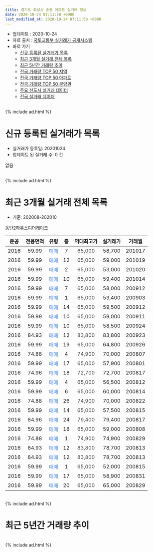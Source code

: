 ```yaml
---
title: 경기도 화성시 송동 아파트 실거래 정보
date: 2020-10-24 07:11:50 +0900
last_modified_at: 2020-10-24 07:11:50 +0900
---
```


* 업데이트 : 2020-10-24
* 자료 출처 : [국토교통부 실거래가 공개시스템](http://rt.molit.go.kr)
* 바로 가기
    * [신규 등록된 실거래가 목록](#신규-등록된-실거래가-목록)
    * [최근 3개월 실거래 전체 목록](#최근-3개월-실거래-전체-목록)
    * [최근 5년간 거래량 추이](#최근-5년간-거래량-추이)
    * [전국 거래량 TOP 50 지역](https://inasie.github.io/apt-trade-info/최근-3개월-전국에서-가장-거래가-많이-발생한-지역)
    * [전국 거래량 TOP 50 아파트](https://inasie.github.io/apt-trade-info/최근-3개월-전국에서-가장-거래가-많이-발생한-아파트)
    * [전국 거래량 TOP 50 분양권](https://inasie.github.io/apt-trade-info/최근-3개월-전국에서-가장-거래가-많이-발생한-분양권)
    * [주요 신도시 실거래 데이터](https://inasie.github.io/apt-trade-info/주요-신도시)
    * [전국 실거래 데이터](https://inasie.github.io/apt-trade-info/전국)
<br>
{% include ad.html %}
<br>

# 신규 등록된 실거래가 목록
* 실거래가 등록일: 20201024
* 업데이트 된 실거래 수: 0 건

없음

<br>
{% include ad.html %}
<br>

# 최근 3개월 실거래 전체 목록
* 기준: 202008-202010


[동탄2하우스디더레이크](https://search.naver.com/search.naver?query=%EA%B2%BD%EA%B8%B0%EB%8F%84+%ED%99%94%EC%84%B1%EC%8B%9C+%EC%86%A1%EB%8F%99+%EB%8F%99%ED%83%842%ED%95%98%EC%9A%B0%EC%8A%A4%EB%94%94%EB%8D%94%EB%A0%88%EC%9D%B4%ED%81%AC)

|준공|전용면적|유형|층|역대최고가|실거래가|거래월|
|:---:|:---:|:---:|:---:|:---:|:---:|:---:|
|2016|59.99|<span style="color:#4285f3">매매</span>|7|<span style="color:#444444">65,000</span>|58,700|201017|
|2016|59.99|<span style="color:#4285f3">매매</span>|12|<span style="color:#444444">65,000</span>|59,000|201019|
|2016|59.99|<span style="color:#4285f3">매매</span>|2|<span style="color:#444444">65,000</span>|53,000|201020|
|2016|59.99|<span style="color:#4285f3">매매</span>|10|<span style="color:#444444">65,000</span>|59,400|201014|
|2016|59.99|<span style="color:#4285f3">매매</span>|7|<span style="color:#444444">65,000</span>|58,000|200912|
|2016|59.99|<span style="color:#4285f3">매매</span>|1|<span style="color:#444444">65,000</span>|53,400|200903|
|2016|59.99|<span style="color:#4285f3">매매</span>|14|<span style="color:#444444">65,000</span>|59,500|200912|
|2016|59.99|<span style="color:#4285f3">매매</span>|10|<span style="color:#444444">65,000</span>|59,000|200911|
|2016|59.99|<span style="color:#4285f3">매매</span>|10|<span style="color:#444444">65,000</span>|58,500|200924|
|2016|84.93|<span style="color:#4285f3">매매</span>|12|<span style="color:#444444">83,800</span>|83,800|200923|
|2016|59.99|<span style="color:#4285f3">매매</span>|19|<span style="color:#444444">65,000</span>|64,800|200926|
|2016|74.88|<span style="color:#4285f3">매매</span>|4|<span style="color:#444444">74,900</span>|70,000|200807|
|2016|59.99|<span style="color:#4285f3">매매</span>|17|<span style="color:#444444">65,000</span>|57,900|200801|
|2016|74.96|<span style="color:#4285f3">매매</span>|18|<span style="color:#444444">72,700</span>|72,700|200817|
|2016|59.99|<span style="color:#4285f3">매매</span>|4|<span style="color:#444444">65,000</span>|56,500|200812|
|2016|59.99|<span style="color:#4285f3">매매</span>|6|<span style="color:#444444">65,000</span>|60,000|200814|
|2016|74.88|<span style="color:#4285f3">매매</span>|26|<span style="color:#444444">74,900</span>|70,000|200822|
|2016|59.99|<span style="color:#4285f3">매매</span>|14|<span style="color:#444444">65,000</span>|57,500|200815|
|2016|84.96|<span style="color:#4285f3">매매</span>|24|<span style="color:#444444">79,400</span>|79,400|200817|
|2016|59.99|<span style="color:#4285f3">매매</span>|18|<span style="color:#444444">65,000</span>|59,000|200808|
|2016|74.88|<span style="color:#4285f3">매매</span>|1|<span style="color:#444444">74,900</span>|74,900|200829|
|2016|84.93|<span style="color:#4285f3">매매</span>|12|<span style="color:#444444">83,800</span>|78,700|200813|
|2016|84.93|<span style="color:#4285f3">매매</span>|12|<span style="color:#444444">83,800</span>|78,700|200813|
|2016|59.99|<span style="color:#4285f3">매매</span>|1|<span style="color:#444444">65,000</span>|52,000|200815|
|2016|59.99|<span style="color:#4285f3">매매</span>|17|<span style="color:#444444">65,000</span>|58,900|200831|
|2016|59.99|<span style="color:#4285f3">매매</span>|20|<span style="color:#444444">65,000</span>|65,000|200829|


<br>
{% include ad.html %}
<br>

# 최근 5년간 거래량 추이


<div style="width:100%;">
    <canvas id="deal_progress" height="200"></canvas>
</div>

<script>
new Chart(document.getElementById("deal_progress"), {
    type: 'line',
    data: {
        labels: ['201510','201511','201512','201601','201602','201603','201604','201605','201606','201607','201608','201609','201610','201611','201612','201701','201702','201703','201704','201705','201706','201707','201708','201709','201710','201711','201712','201801','201802','201803','201804','201805','201806','201807','201808','201809','201810','201811','201812','201901','201902','201903','201904','201905','201906','201907','201908','201909','201910','201911','201912','202001','202002','202003','202004','202005','202006','202007','202008','202009','202010'],
        datasets: [{
            label: '매매',
            pointRadius: 1,
            data: [0, 0, 0, 0, 0, 0, 0, 0, 0, 0, 0, 0, 0, 0, 0, 0, 0, 0, 0, 0, 0, 0, 0, 2, 1, 0, 0, 38, 45, 15, 6, 6, 6, 15, 21, 12, 2, 4, 5, 11, 10, 11, 10, 13, 21, 21, 26, 19, 27, 33, 32, 20, 16, 9, 5, 8, 38, 19, 15, 7, 4],
            borderColor: "rgba(255, 201, 14, 1)",
            backgroundColor: "rgba(255, 201, 14, 0.5)",
            fill: false,
            lineTension: 0
        },{
            label: '전월세',
            pointRadius: 1,
            data: [0, 0, 0, 0, 0, 0, 0, 0, 0, 0, 0, 0, 0, 0, 0, 3, 0, 0, 0, 0, 0, 1, 0, 0, 0, 1, 3, 4, 1, 2, 2, 4, 2, 3, 1, 1, 4, 1, 0, 18, 1, 0, 0, 0, 1, 14, 9, 4, 1, 1, 0, 5, 1, 2, 0, 0, 0, 0, 0, 0, 0],
            borderColor: "rgba(0, 141, 185, 1)",
            backgroundColor: "rgba(0, 141, 185, 0.5)",
            fill: false,
            lineTension: 0
        }
        ]
    },
    options: {
        responsive: true,
        title: {
            display: false
        },
        tooltips: {
            mode: 'index',
            intersect: false
        },
        hover: {
            mode: 'nearest',
            intersect: true
        },
        scales: {
            xAxes: [{
                display: true,
                scaleLabel: {
                    display: true,
                    labelString: '년/월'
                }
            }],
            yAxes: [{
                display: true,
                ticks: {
                    suggestedMin: 0,
                },
                scaleLabel: {
                    display: true,
                    labelString: '실거래 수'
                }
            }]
        }
    }
});

</script>


<br>
{% include ad.html %}
<br>

